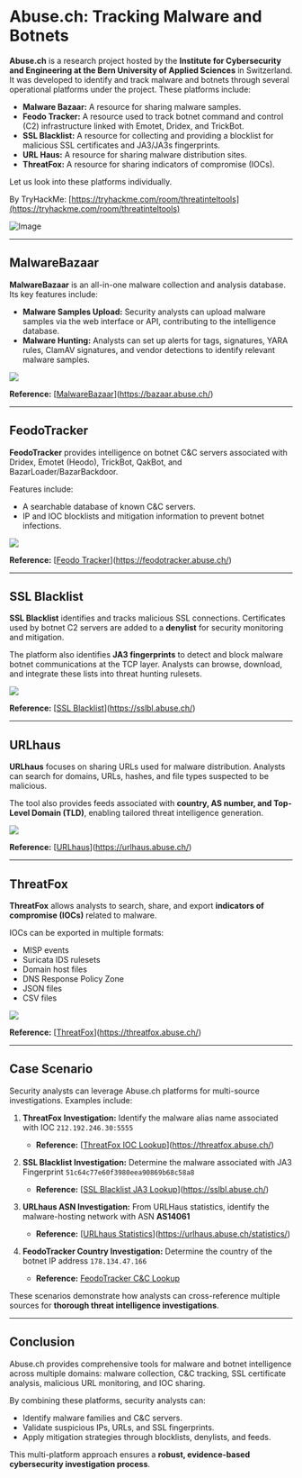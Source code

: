 # Abuse.ch: Tracking Malware and Botnets

**Abuse.ch** is a research project hosted by the **Institute for Cybersecurity and Engineering at the Bern University of Applied Sciences** in Switzerland. It was developed to identify and track malware and botnets through several operational platforms under the project. These platforms include:

* **Malware Bazaar:** A resource for sharing malware samples.
* **Feodo Tracker:** A resource used to track botnet command and control (C2) infrastructure linked with Emotet, Dridex, and TrickBot.
* **SSL Blacklist:** A resource for collecting and providing a blocklist for malicious SSL certificates and JA3/JA3s fingerprints.
* **URL Haus:** A resource for sharing malware distribution sites.
* **ThreatFox:** A resource for sharing indicators of compromise (IOCs).

Let us look into these platforms individually.

By TryHackMe: [https://tryhackme.com/room/threatinteltools](https://tryhackme.com/room/threatinteltools)

![Image](https://github.com/user-attachments/assets/bbfcd3b4-b3ba-463a-9bd4-c4ecb705a19f)

---

## MalwareBazaar

**MalwareBazaar** is an all-in-one malware collection and analysis database. Its key features include:

* **Malware Samples Upload:** Security analysts can upload malware samples via the web interface or API, contributing to the intelligence database.
* **Malware Hunting:** Analysts can set up alerts for tags, signatures, YARA rules, ClamAV signatures, and vendor detections to identify relevant malware samples.


![](https://tryhackme-images.s3.amazonaws.com/user-uploads/5fc2847e1bbebc03aa89fbf2/room-content/55890b3448b3ecf9a55705cd1bd20b08.gif)


**Reference:** [[MalwareBazaar](https://bazaar.abuse.ch/)](https://bazaar.abuse.ch/)

---

## FeodoTracker

**FeodoTracker** provides intelligence on botnet C\&C servers associated with Dridex, Emotet (Heodo), TrickBot, QakBot, and BazarLoader/BazarBackdoor.

Features include:

* A searchable database of known C\&C servers.
* IP and IOC blocklists and mitigation information to prevent botnet infections.


![](https://tryhackme-images.s3.amazonaws.com/user-uploads/5fc2847e1bbebc03aa89fbf2/room-content/22e34a463f65fbf7e621a54e347543be.gif)


**Reference:** [[Feodo Tracker](https://feodotracker.abuse.ch/)](https://feodotracker.abuse.ch/)

---

## SSL Blacklist

**SSL Blacklist** identifies and tracks malicious SSL connections. Certificates used by botnet C2 servers are added to a **denylist** for security monitoring and mitigation.

The platform also identifies **JA3 fingerprints** to detect and block malware botnet communications at the TCP layer. Analysts can browse, download, and integrate these lists into threat hunting rulesets.


![](https://tryhackme-images.s3.amazonaws.com/user-uploads/5fc2847e1bbebc03aa89fbf2/room-content/78bb7ba13a89c203b3ed331df18e2c4d.gif)


**Reference:** [[SSL Blacklist](https://sslbl.abuse.ch/)](https://sslbl.abuse.ch/)

---

## URLhaus

**URLhaus** focuses on sharing URLs used for malware distribution. Analysts can search for domains, URLs, hashes, and file types suspected to be malicious.

The tool also provides feeds associated with **country, AS number, and Top-Level Domain (TLD)**, enabling tailored threat intelligence generation.


![](https://tryhackme-images.s3.amazonaws.com/user-uploads/5fc2847e1bbebc03aa89fbf2/room-content/f388122492011e9506410912afd749d1.gif)


**Reference:** [[URLhaus](https://urlhaus.abuse.ch/)](https://urlhaus.abuse.ch/)

---

## ThreatFox

**ThreatFox** allows analysts to search, share, and export **indicators of compromise (IOCs)** related to malware.

IOCs can be exported in multiple formats:

* MISP events
* Suricata IDS rulesets
* Domain host files
* DNS Response Policy Zone
* JSON files
* CSV files


![](https://tryhackme-images.s3.amazonaws.com/user-uploads/5fc2847e1bbebc03aa89fbf2/room-content/e0fffff3133f4641f85190228990bdfb.gif)


**Reference:** [[ThreatFox](https://threatfox.abuse.ch/)](https://threatfox.abuse.ch/)

---

## Case Scenario

Security analysts can leverage Abuse.ch platforms for multi-source investigations. Examples include:

1. **ThreatFox Investigation:** Identify the malware alias name associated with IOC `212.192.246.30:5555`

   * **Reference:** [[ThreatFox IOC Lookup](https://threatfox.abuse.ch/)](https://threatfox.abuse.ch/)

2. **SSL Blacklist Investigation:** Determine the malware associated with JA3 Fingerprint `51c64c77e60f3980eea90869b68c58a8`

   * **Reference:** [[SSL Blacklist JA3 Lookup](https://sslbl.abuse.ch/)](https://sslbl.abuse.ch/)

3. **URLhaus ASN Investigation:** From URLHaus statistics, identify the malware-hosting network with ASN **AS14061**

   * **Reference:** [[URLhaus Statistics](https://urlhaus.abuse.ch/statistics/)](https://urlhaus.abuse.ch/statistics/)

4. **FeodoTracker Country Investigation:** Determine the country of the botnet IP address `178.134.47.166`

   * **Reference:** [FeodoTracker C\&C Lookup](https://feodotracker.abuse.ch/)

These scenarios demonstrate how analysts can cross-reference multiple sources for **thorough threat intelligence investigations**.

---

## Conclusion

Abuse.ch provides comprehensive tools for malware and botnet intelligence across multiple domains: malware collection, C\&C tracking, SSL certificate analysis, malicious URL monitoring, and IOC sharing.

By combining these platforms, security analysts can:

* Identify malware families and C\&C servers.
* Validate suspicious IPs, URLs, and SSL fingerprints.
* Apply mitigation strategies through blocklists, denylists, and feeds.

This multi-platform approach ensures a **robust, evidence-based cybersecurity investigation process**.


